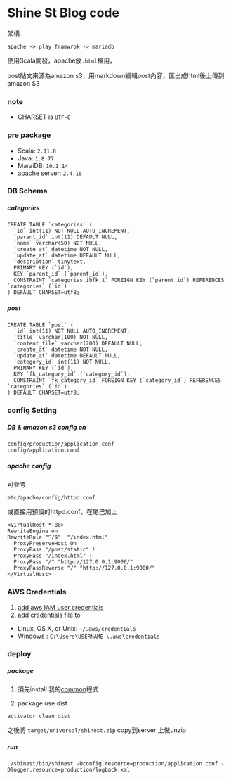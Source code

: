 # Shine St Blog code
架構
```
apache -> play framwrok -> mariadb
```
使用Scala開發，apache放`.html`檔用，

post貼文來源為amazon s3，用markdown編輯post內容，匯出成html後上傳到amazon S3


### note
* CHARSET is `UTF-8`

### pre package
* Scala: `2.11.8`
* Java: `1.8.77`
* MaraiDB: `10.1.14`
* apache server: `2.4.18`


### DB Schema
##### categories
```
CREATE TABLE `categories` (
  `id` int(11) NOT NULL AUTO_INCREMENT,
  `parent_id` int(11) DEFAULT NULL,
  `name` varchar(50) NOT NULL,
  `create_at` datetime NOT NULL,
  `update_at` datetime DEFAULT NULL,
  `description` tinytext,
  PRIMARY KEY (`id`),
  KEY `parent_id` (`parent_id`),
  CONSTRAINT `categories_ibfk_1` FOREIGN KEY (`parent_id`) REFERENCES `categories` (`id`)
) DEFAULT CHARSET=utf8;
```

##### post
```
CREATE TABLE `post` (
  `id` int(11) NOT NULL AUTO_INCREMENT,
  `title` varchar(100) NOT NULL,
  `content_file` varchar(200) DEFAULT NULL,
  `create_at` datetime NOT NULL,
  `update_at` datetime DEFAULT NULL,
  `category_id` int(11) NOT NULL,
  PRIMARY KEY (`id`),
  KEY `fk_category_id` (`category_id`),
  CONSTRAINT `fk_category_id` FOREIGN KEY (`category_id`) REFERENCES `categories` (`id`)
) DEFAULT CHARSET=utf8;
```

### config Setting
##### DB & amazon s3 config on
```
config/production/application.conf
config/application.conf
```

##### apache config
可參考
```
etc/apache/config/httpd.conf
```

或直接用預設的httpd.conf，在尾巴加上
```
<VirtualHost *:80>
RewriteEngine on
RewriteRule "^/$"  "/index.html"
  ProxyPreserveHost On
  ProxyPass "/post/static" !
  ProxyPass "/index.html" !
  ProxyPass "/" "http://127.0.0.1:9000/"
  ProxyPassReverse "/" "http://127.0.0.1:9000/"
</VirtualHost>

```

### AWS Credentials
1. [add aws IAM user credentials](http://docs.aws.amazon.com/AWSSdkDocsJava/latest/DeveloperGuide/getting-started-signup.html)
2. add credentials file to
 * Linux, OS X, or Unix: `~/.aws/credentials`
 * Windows : `C:\Users\USERNAME \.aws\credentials`


### deploy
##### package
1. 須先install 我的[common](https://github.com/ShineSteven/shinest_common)程式

2. package use dist
```
activator clean dist
```
之後將 `target/universal/shinest.zip` copy到server 上做unzip

##### run
```
./shinest/bin/shinest -Dconfig.resource=production/application.conf -Dlogger.resource=production/logback.xml
```
